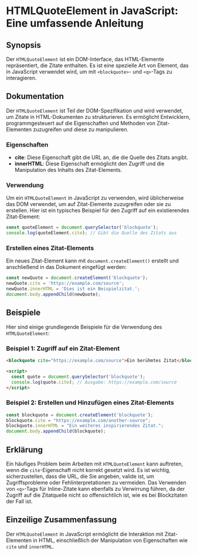 <!--
Meta Description: # HTMLQuoteElement in JavaScript: Eine umfassende Anleitung ## Synopsis Der `HTMLQuoteElement` ist ein DOM-Interface, das HTML-Elemente repräsentiert,...
Meta Keywords: die, blockquote, zitat, ein, ist
-->

# HTMLQuoteElement in JavaScript: Eine umfassende Anleitung

## Synopsis
Der `HTMLQuoteElement` ist ein DOM-Interface, das HTML-Elemente repräsentiert, die Zitate enthalten. Es ist eine spezielle Art von Element, das in JavaScript verwendet wird, um mit `<blockquote>`- und `<q>`-Tags zu interagieren.

## Dokumentation
Der `HTMLQuoteElement` ist Teil der DOM-Spezifikation und wird verwendet, um Zitate in HTML-Dokumenten zu strukturieren. Es ermöglicht Entwicklern, programmgesteuert auf die Eigenschaften und Methoden von Zitat-Elementen zuzugreifen und diese zu manipulieren.

### Eigenschaften
- **cite**: Diese Eigenschaft gibt die URL an, die die Quelle des Zitats angibt.
- **innerHTML**: Diese Eigenschaft ermöglicht den Zugriff und die Manipulation des Inhalts des Zitat-Elements.

### Verwendung
Um ein `HTMLQuoteElement` in JavaScript zu verwenden, wird üblicherweise das DOM verwendet, um auf Zitat-Elemente zuzugreifen oder sie zu erstellen. Hier ist ein typisches Beispiel für den Zugriff auf ein existierendes Zitat-Element:

```javascript
const quoteElement = document.querySelector('blockquote');
console.log(quoteElement.cite); // Gibt die Quelle des Zitats aus
```

### Erstellen eines Zitat-Elements
Ein neues Zitat-Element kann mit `document.createElement()` erstellt und anschließend in das Dokument eingefügt werden:

```javascript
const newQuote = document.createElement('blockquote');
newQuote.cite = 'https://example.com/source';
newQuote.innerHTML = 'Dies ist ein Beispielzitat.';
document.body.appendChild(newQuote);
```

## Beispiele
Hier sind einige grundlegende Beispiele für die Verwendung des `HTMLQuoteElement`:

### Beispiel 1: Zugriff auf ein Zitat-Element
```html
<blockquote cite="https://example.com/source">Ein berühmtes Zitat</blockquote>

<script>
  const quote = document.querySelector('blockquote');
  console.log(quote.cite); // Ausgabe: https://example.com/source
</script>
```

### Beispiel 2: Erstellen und Hinzufügen eines Zitat-Elements
```javascript
const blockquote = document.createElement('blockquote');
blockquote.cite = "https://example.com/another-source";
blockquote.innerHTML = "Ein weiteres inspirierendes Zitat.";
document.body.appendChild(blockquote);
```

## Erklärung
Ein häufiges Problem beim Arbeiten mit `HTMLQuoteElement` kann auftreten, wenn die `cite`-Eigenschaft nicht korrekt gesetzt wird. Es ist wichtig, sicherzustellen, dass die URL, die Sie angeben, valide ist, um Zugriffsprobleme oder Fehlinterpretationen zu vermeiden. Das Verwenden von `<q>`-Tags für Inline-Zitate kann ebenfalls zu Verwirrung führen, da der Zugriff auf die Zitatquelle nicht so offensichtlich ist, wie es bei Blockzitaten der Fall ist.

## Einzeilige Zusammenfassung
Der `HTMLQuoteElement` in JavaScript ermöglicht die Interaktion mit Zitat-Elementen in HTML, einschließlich der Manipulation von Eigenschaften wie `cite` und `innerHTML`.